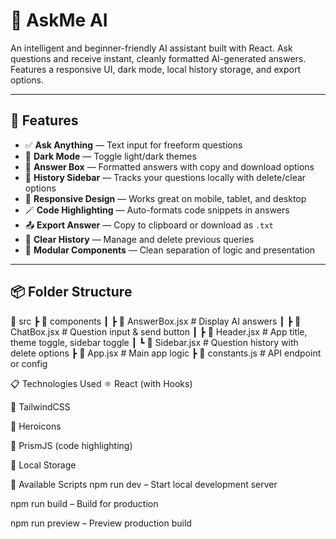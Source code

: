 # 🧠 AskMe AI

An intelligent and beginner-friendly AI assistant built with React. Ask questions and receive instant, cleanly formatted AI-generated answers. Features a responsive UI, dark mode, local history storage, and export options.

---

## 🚀 Features

- ✅ **Ask Anything** — Text input for freeform questions
- 🌙 **Dark Mode** — Toggle light/dark themes
- 🧾 **Answer Box** — Formatted answers with copy and download options
- 📜 **History Sidebar** — Tracks your questions locally with delete/clear options
- 📱 **Responsive Design** — Works great on mobile, tablet, and desktop
- 🪄 **Code Highlighting** — Auto-formats code snippets in answers
- 📤 **Export Answer** — Copy to clipboard or download as `.txt`
- 🧹 **Clear History** — Manage and delete previous queries
- 📂 **Modular Components** — Clean separation of logic and presentation

---

## 📦 Folder Structure

📁 src
┣ 📁 components
┃ ┣ 📄 AnswerBox.jsx # Display AI answers
┃ ┣ 📄 ChatBox.jsx # Question input & send button
┃ ┣ 📄 Header.jsx # App title, theme toggle, sidebar toggle
┃ ┗ 📄 Sidebar.jsx # Question history with delete options
┣ 📄 App.jsx # Main app logic
┣ 📄 constants.js # API endpoint or config

📋 Technologies Used
⚛️ React (with Hooks)

🎨 TailwindCSS

🧩 Heroicons

🧠 PrismJS (code highlighting)

💾 Local Storage

📘 Available Scripts
npm run dev – Start local development server

npm run build – Build for production

npm run preview – Preview production build


